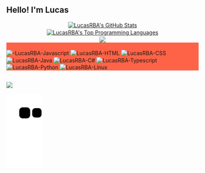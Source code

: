 ## Hello! I'm Lucas 

<div align="center" >
  <a href="https://github.com/LucasRBA">
 </div> 
 <div align="center" > 
  <img  align="center" alt="LucasRBA's GitHub Stats" src="https://github-readme-stats.vercel.app/api?username=LucasRBA&show_icons=true&theme=synthwave" /> 
</div>   
<div align="center">   
  <img align="center" alt="LucasRBA's Top Programming Languages" src="https://github-readme-stats.vercel.app/api/top-langs/?username=LucasRBA&theme=synthwave&exclude_repo=Modelomachinelearning-Covid-19,Desafios-algoritmo-python,SQL-NoSQL-DIO"/></a> 
</div>
<div align="center" >
 <img align="center" src="https://github-readme-stats.vercel.app/api/wakatime?username=LucasRBA" />
</div>

<div style="background-color:rgba(255, 99, 71);" style="display: inline_block"><br>
  
  <img align="center" alt="-LucasRBA-Javascript" height="30" width="40" src="https://cdn.jsdelivr.net/gh/devicons/devicon/icons/javascript/javascript-original.svg" /> 
  <img align="center" alt="LucasRBA-HTML" height="30" width="40"  src="https://cdn.jsdelivr.net/gh/devicons/devicon/icons/html5/html5-original-wordmark.svg" />
  <img align="center" alt="LucasRBA-CSS" height="30" width="40"  src="https://cdn.jsdelivr.net/gh/devicons/devicon/icons/css3/css3-original-wordmark.svg" />
  <img align="center" alt="LucasRBA-Java" height="30" width="40" src="https://cdn.jsdelivr.net/gh/devicons/devicon/icons/java/java-original.svg" />
  <img align="center" alt="LucasRBA-C#" height="30" width="40" src="https://cdn.jsdelivr.net/gh/devicons/devicon/icons/csharp/csharp-original.svg" />
  <img align="center" alt="LucasRBA-Typescript" height="30" width="40" src="https://cdn.jsdelivr.net/gh/devicons/devicon/icons/typescript/typescript-original.svg" />          
  <img align="center" alt="LucasRBA-Python" height="30" width="40" src="https://cdn.jsdelivr.net/gh/devicons/devicon/icons/python/python-original.svg" />
  <img align="center" alt="LucasRBA-Linux" height="30" width="40" src="https://cdn.jsdelivr.net/gh/devicons/devicon/icons/linux/linux-original.svg" />
 
  
</div>

##

<div> 
  <a href="https://www.linkedin.com/in/lucas-rafael-bueno-de-arantes-4869b1216//" target="_blank"><img src="https://img.shields.io/badge/-LinkedIn-%230077B5?style=for-the-badge&logo=linkedin&logoColor=white" target="_blank"></a> 
 
  ![Snake animation](https://github.com/LucasRBA/LucasRBA/blob/output/github-contribution-grid-snake.svg)
 
</div>
